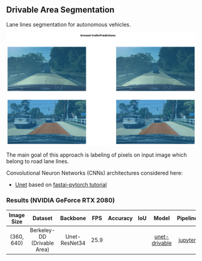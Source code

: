 ## Drivable Area Segmentation
Lane lines segmentation for autonomous vehicles.

<img src="https://github.com/RuslanAgishev/robot_scene_understanding/blob/master/figures/drivable_area.png"/>

The main goal of this approach is labeling of pixels on input image which belong to road lane lines.

Convolutional Neuron Networks (CNNs) architectures considered here:
- [Unet](https://arxiv.org/abs/1505.04597) based on [fastai-pytorch tutorial](https://course.fast.ai/videos/?lesson=3)

### Results (NVIDIA GeForce RTX 2080)
| Image Size | Dataset                     | Backbone             | FPS  | Accuracy |IoU   | Model    |Pipeline |
|:----------:|:---------------------------:|:--------------------:|:----:|:--------:|:----:|:--------:|:-------:|
| (360, 640) | Berkeley-DD (Drivable Area) | Unet-ResNet34        | 25.9 |          |      |[unet-drivable](https://drive.google.com/open?id=1fCEsEvzFMLxTxtw4EIdiQWonyXW8bOlf) |[jupyter](https://github.com/RuslanAgishev/robot_scene_understanding/blob/master/Drivable_Area/fastai_berkeley.ipynb)
